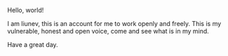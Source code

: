 Hello, world!

I am liunev, this is an account for me to work openly and freely.
This is my vulnerable, honest and open voice, come and see what is in my mind.

Have a great day.

<!---
liunev/liunev is a ✨ special ✨ repository because its `README.md` (this file) appears on your GitHub profile.
You can click the Preview link to take a look at your changes.
--->
